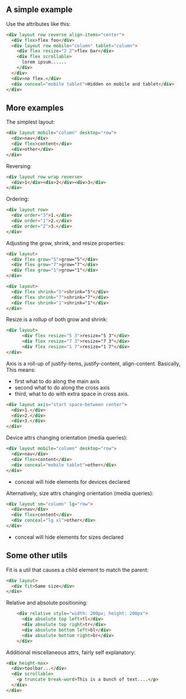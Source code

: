 
## A simple example

Use the attributes like this:

```html
<div layout row reverse align-items="center">
  <div flex>flex foo</div>
  <div layout row mobile="column" tablet="column">
    <div flex resize="2 2">flex bar</div>
    <div flex scrollable>
      lorem ipsum......
    </div>
  </div>
  <div>no flex.</div>
  <div conceal="mobile tablet">Hidden on mobile and tablet</div>
</div>

```

## More examples

The simplest layout:

```html
<div layout mobile="column" desktop="row">
  <div>nav</div>
  <div flex>content</div>
  <div>other</div>
</div>
```

Reversing:

```html
<div layout row wrap reverse>
  <div>1</div><div>2</div><div>3</div>
</div>
```

Ordering:

```html
<div layout row>
  <div order="3">1.</div>
  <div order="1">2.</div>
  <div order="2">3.</div>
</div>
```

Adjusting the grow, shrink, and resize properties:

```html
<div layout>
  <div flex grow="5">grow="5"</div>
  <div flex grow="7">grow="7"</div>
  <div flex grow="1">grow="1"</div>
</div>

<div layout>
  <div flex shrink="5">shrink="5"</div>
  <div flex shrink="7">shrink="7"</div>
  <div flex shrink="1">shrink="1"</div>
</div>
```

Resize is a rollup of both grow and shrink:

```html
<div layout>
      <div flex resize="5 3">resize="5 3"</div>
      <div flex resize="7 3">resize="7 3"</div>
      <div flex resize="1 7">resize="1 7"</div>
</div>

```

Axis is a roll-up of justify-items, justify-content, align-content.  Basically,
This means:

- first what to do along the main axis
- second what to do along the cross axis
- third, what to do with extra space in cross axis.

```html
<div layout axis="start space-between center">
  <div>1.</div>
  <div>2.</div>
  <div>3.</div>
</div>

```


Device attrs changing orientation (media queries):

```html
<div layout mobile="column" desktop="row">
  <div>nav</div>
  <div flex>content</div>
  <div conceal="mobile tablet">other</div>
</div>
```
* conceal will hide elements for devices declared


Alternatively, size attrs changing orientation (media queries):

```html
<div layout sm="column" lg="row">
  <div>nav</div>
  <div flex>content</div>
  <div conceal="lg xl">other</div>
</div>
```
* conceal will hide elements for sizes declared

## Some other utils

Fit is a util that causes a child element to match the parent:

```html
<div layout>
  <div fit>Same size</div>
</div>
```

Relative and absolute positioning:

```html
    <div relative style="width: 200px; height: 200px">
      <div absolute top left>tl</div>
      <div absolute top right>tr</div>
      <div absolute bottom left>bl</div>
      <div absolute bottom right>br</div>
    </div>
```

Additional miscellaneous attrs, fairly self explanatory:

```html
<div height-max>
  <div>toolbar...</div>
  <div scrollable>
    <p truncate break-word>This is a bunch of text....</p>
  </div>
</div>
```
